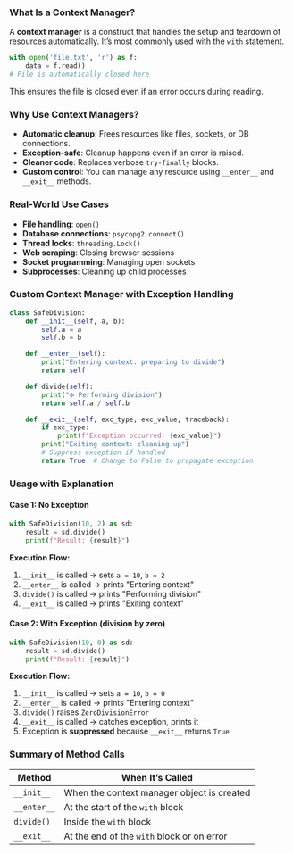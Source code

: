 ### What Is a Context Manager?
A **context manager** is a construct that handles the setup and teardown of resources automatically. It’s most commonly used with the `with` statement.
```python
with open('file.txt', 'r') as f:
    data = f.read()
# File is automatically closed here
```
This ensures the file is closed even if an error occurs during reading.
### Why Use Context Managers?

- **Automatic cleanup**: Frees resources like files, sockets, or DB connections.
- **Exception-safe**: Cleanup happens even if an error is raised.
- **Cleaner code**: Replaces verbose `try-finally` blocks.
- **Custom control**: You can manage any resource using `__enter__` and `__exit__` methods.

### Real-World Use Cases

- **File handling**: `open()`
- **Database connections**: `psycopg2.connect()`
- **Thread locks**: `threading.Lock()`
- **Web scraping**: Closing browser sessions
- **Socket programming**: Managing open sockets
- **Subprocesses**: Cleaning up child processes

### Custom Context Manager with Exception Handling
```python
class SafeDivision:
    def __init__(self, a, b):
        self.a = a
        self.b = b

    def __enter__(self):
        print("Entering context: preparing to divide")
        return self

    def divide(self):
        print("➗ Performing division")
        return self.a / self.b

    def __exit__(self, exc_type, exc_value, traceback):
        if exc_type:
            print(f"Exception occurred: {exc_value}")
        print("Exiting context: cleaning up")
        # Suppress exception if handled
        return True  # Change to False to propagate exception
```
### Usage with Explanation

#### Case 1: No Exception
```python
with SafeDivision(10, 2) as sd:
    result = sd.divide()
    print(f"Result: {result}")
```
**Execution Flow:**
1. `__init__` is called → sets `a = 10`, `b = 2`
2. `__enter__` is called → prints "Entering context"
3. `divide()` is called → prints "Performing division"
4. `__exit__` is called → prints "Exiting context"
#### Case 2: With Exception (division by zero)
```python
with SafeDivision(10, 0) as sd:
    result = sd.divide()
    print(f"Result: {result}")
```
**Execution Flow:**
1. `__init__` is called → sets `a = 10`, `b = 0`
2. `__enter__` is called → prints "Entering context"
3. `divide()` raises `ZeroDivisionError`
4. `__exit__` is called → catches exception, prints it
5. Exception is **suppressed** because `__exit__` returns `True`

### Summary of Method Calls

| Method         | When It’s Called                          |
|----------------|--------------------------------------------|
| `__init__`     | When the context manager object is created |
| `__enter__`    | At the start of the `with` block           |
| `divide()`     | Inside the `with` block                    |
| `__exit__`     | At the end of the `with` block or on error |
